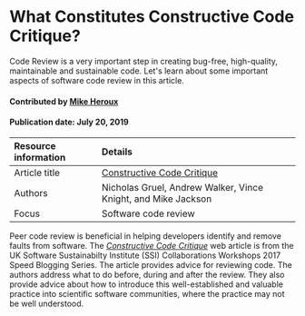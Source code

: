 
# What Constitutes Constructive Code Critique?
<!--deck text start-->
Code Review is a very important step in creating bug-free, high-quality, maintainable and sustainable code. Let's learn about some important aspects of software code review in this article.
<!--deck text end-->

#### Contributed by [Mike Heroux](https://github.com/maherou "Mike Heroux GitHub Profile")
#### Publication date: July 20, 2019

Resource information | Details
:--- | :--- 
Article title  | [Constructive Code Critique](https://www.software.ac.uk/blog/2017-05-11-constructive-code-critique)
Authors | Nicholas Gruel, Andrew Walker, Vince Knight, and Mike Jackson
Focus | Software code review

Peer code review is beneficial in helping developers identify and remove faults from software. The *[Constructive Code Critique](https://www.software.ac.uk/blog/2017-05-11-constructive-code-critique)* web article is from the UK Software Sustainabilty Institute (SSI) Collaborations Workshops 2017 Speed Blogging Series. The article provides advice for reviewing code.  The authors address what to do before, during and after the review.  They also provide advice about how to introduce this well-established and valuable practice into scientific software communities, where the practice may not be well understood.

<!---
Publish: yes
Topics: Software engineering, peer code review
Pinned: no
RSS update: 2019-07-20
--->
